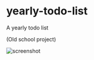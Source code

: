 # yearly-todo-list
A yearly todo list

(Old school project)

![screenshot](https://res.cloudinary.com/antdke/image/upload/v1631200896/Screen_Shot_2021-09-09_at_11.13.32_AM_ewfwea.png)

